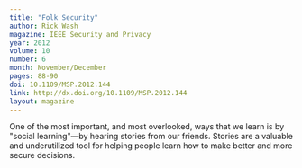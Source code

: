 ```yaml
---
title: "Folk Security"
author: Rick Wash
magazine: IEEE Security and Privacy
year: 2012
volume: 10
number: 6
month: November/December
pages: 88-90
doi: 10.1109/MSP.2012.144
link: http://dx.doi.org/10.1109/MSP.2012.144
layout: magazine
---
```


One of the most important, and most overlooked, ways that we learn is by "social learning"—by hearing stories from our
friends. Stories are a valuable and underutilized tool for helping people learn how to make better and more secure
decisions.
